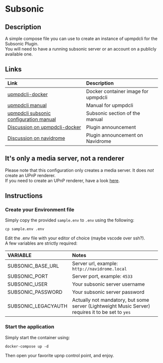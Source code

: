 # Subsonic

## Description

A simple compose file you can use to create an instance of upmpdcli for the Subsonic Plugin.  
You will need to have a running subsonic server or an account on a publicly available one.  

## Links

Link|Description
:---|:--
[upmpdcli-docker](https://github.com/GioF71/upmpdcli-docker)|Docker container image for upmpdcli
[upmpdcli manual](https://www.lesbonscomptes.com/upmpdcli/pages/upmpdcli-manual.html)|Manual for upmpdcli
[upmpdcli subsonic configuration manual](https://www.lesbonscomptes.com/upmpdcli/pages/upmpdcli-manual.html#UPMPDCLI-MS-SUBSONIC)|Subsonic section of the manual
[Discussion on upmpdcli-docker](https://github.com/GioF71/upmpdcli-docker/discussions/145)|Plugin announcement
[Discussion on navidrome](https://github.com/navidrome/navidrome/discussions/2324)|Plugin announcement on Navidrome

## It's only a media server, not a renderer

Please note that this configuration only creates a media server. It does *not* create an UPnP renderer.  
If you need to create an UPnP renderer, have a look [here](https://github.com/GioF71/audio-tools/tree/main/players/upnp-renderer/upnp-renderer-simple).  

## Instructions

### Create your Environment file

Simply copy the provided `sample.env` to `.env` using the following:

```text
cp sample.env .env
```

Edit the .env file with your editor of choice (maybe vscode over ssh?).  
A few variables are strictly required:

VARIABLE|Notes
:---|:---
SUBSONIC_BASE_URL|Server url, example: `http://navidrome.local`
SUBSONIC_PORT|Server port, example: `4533`
SUBSONIC_USER|Your subsonic server username
SUBSONIC_PASSWORD|Your subsonic server password
SUBSONIC_LEGACYAUTH|Actually not mandatory, but some server (Lightweight Music Server) requires it to be set to `yes`

### Start the application

Simply start the container using:

`docker-compose up -d`

Then open your favorite upnp control point, and enjoy.  
